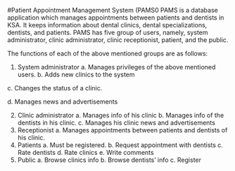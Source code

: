 #Patient Appointment Management System (PAMS0
PAMS is a database application which manages appointments between patients and dentists in KSA. It
keeps information about dental clinics, dental specializations, dentists, and patients. PAMS has five group
of users, namely, system administrator, clinic administrator, clinic receptionist, patient, and the public.


The functions of each of the above mentioned groups are as follows:
1. System administrator
  a. Manages privileges of the above mentioned users.
  b. Adds new clinics to the system

  c. Changes the status of a clinic.

  d. Manages news and advertisements

2. Clinic administrator
a. Manages info of his clinic
b. Manages info of the dentists in his clinic.
c. Manages his clinic news and advertisements
3. Receptionist
a. Manages appointments between patients and dentists of his clinic.
4. Patients
a. Must be registered.
b. Request appointment with dentists
c. Rate dentists
d. Rate clinics
e. Write comments
5. Public
a. Browse clinics info
b. Browse dentists’ info
c. Register
